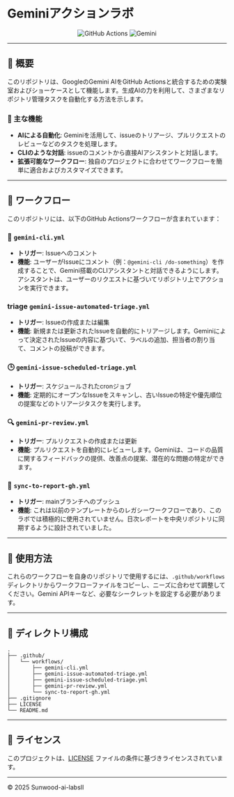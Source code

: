 # Geminiアクションラボ

<div align="center">
  <img src="https://img.shields.io/badge/GitHub%20Actions-AI-blue?style=for-the-badge&logo=github-actions&logoColor=white" alt="GitHub Actions" />
  <img src="https://img.shields.io/badge/Gemini-AI-4285F4?style=for-the-badge&logo=google-gemini&logoColor=white" alt="Gemini" />
</div>

---

## 📖 概要

このリポジトリは、GoogleのGemini AIをGitHub Actionsと統合するための実験室およびショーケースとして機能します。生成AIの力を利用して、さまざまなリポジトリ管理タスクを自動化する方法を示します。

### 🎯 主な機能
- **AIによる自動化**: Geminiを活用して、issueのトリアージ、プルリクエストのレビューなどのタスクを処理します。
- **CLIのような対話**: issueのコメントから直接AIアシスタントと対話します。
- **拡張可能なワークフロー**: 独自のプロジェクトに合わせてワークフローを簡単に適合およびカスタマイズできます。

---

## 🤖 ワークフロー

このリポジトリには、以下のGitHub Actionsワークフローが含まれています：

### 📄 `gemini-cli.yml`
- **トリガー**: Issueへのコメント
- **機能**: ユーザーがIssueにコメント（例：`@gemini-cli /do-something`）を作成することで、Gemini搭載のCLIアシスタントと対話できるようにします。アシスタントは、ユーザーのリクエストに基づいてリポジトリ上でアクションを実行できます。

### triage `gemini-issue-automated-triage.yml`
- **トリガー**: Issueの作成または編集
- **機能**: 新規または更新されたIssueを自動的にトリアージします。Geminiによって決定されたIssueの内容に基づいて、ラベルの追加、担当者の割り当て、コメントの投稿ができます。

### 🕒 `gemini-issue-scheduled-triage.yml`
- **トリガー**: スケジュールされたcronジョブ
- **機能**: 定期的にオープンなIssueをスキャンし、古いIssueの特定や優先順位の提案などのトリアージタスクを実行します。

### 🔍 `gemini-pr-review.yml`
- **トリガー**: プルリクエストの作成または更新
- **機能**: プルリクエストを自動的にレビューします。Geminiは、コードの品質に関するフィードバックの提供、改善点の提案、潜在的な問題の特定ができます。

### 🔄 `sync-to-report-gh.yml`
- **トリガー**: mainブランチへのプッシュ
- **機能**: これは以前のテンプレートからのレガシーワークフローであり、このラボでは積極的に使用されていません。日次レポートを中央リポジトリに同期するように設計されていました。

---

## 🚀 使用方法

これらのワークフローを自身のリポジトリで使用するには、`.github/workflows` ディレクトリからワークフローファイルをコピーし、ニーズに合わせて調整してください。Gemini APIキーなど、必要なシークレットを設定する必要があります。

---

## 📁 ディレクトリ構成

```
.
├── .github/
│   └── workflows/
│       ├── gemini-cli.yml
│       ├── gemini-issue-automated-triage.yml
│       ├── gemini-issue-scheduled-triage.yml
│       ├── gemini-pr-review.yml
│       └── sync-to-report-gh.yml
├── .gitignore
├── LICENSE
└── README.md
```

---

## 📝 ライセンス

このプロジェクトは、[LICENSE](LICENSE) ファイルの条件に基づきライセンスされています。

---

© 2025 Sunwood-ai-labsII

